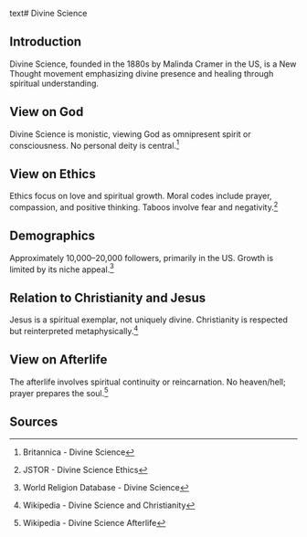 text# Divine Science
## Introduction
Divine Science, founded in the 1880s by Malinda Cramer in the US, is a New Thought movement emphasizing divine presence and healing through spiritual understanding.
## View on God
Divine Science is monistic, viewing God as omnipresent spirit or consciousness. No personal deity is central.[^21]
## View on Ethics
Ethics focus on love and spiritual growth. Moral codes include prayer, compassion, and positive thinking. Taboos involve fear and negativity.[^22]
## Demographics
Approximately 10,000–20,000 followers, primarily in the US. Growth is limited by its niche appeal.[^23]
## Relation to Christianity and Jesus
Jesus is a spiritual exemplar, not uniquely divine. Christianity is respected but reinterpreted metaphysically.[^24]
## View on Afterlife
The afterlife involves spiritual continuity or reincarnation. No heaven/hell; prayer prepares the soul.[^25]
## Sources
[^21]: Britannica - Divine Science[](https://www.britannica.com/topic/Divine-Science)
[^22]: JSTOR - Divine Science Ethics[](https://www.jstor.org/stable/3260797)
[^23]: World Religion Database - Divine Science[](https://www.worldreligiondatabase.org)
[^24]: Wikipedia - Divine Science and Christianity[](https://en.wikipedia.org/wiki/Divine_Science#Christianity)
[^25]: Wikipedia - Divine Science Afterlife[](https://en.wikipedia.org/wiki/Divine_Science#Afterlife)
